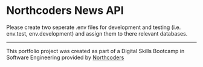 # Northcoders News API

Please create two seperate .env files for development and testing (i.e. env.test, env.development) and assign them to there relevant databases.

---

This portfolio project was created as part of a Digital Skills Bootcamp in Software Engineering provided by [Northcoders](https://northcoders.com/)
